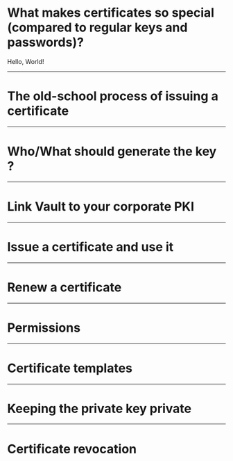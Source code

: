 # What makes certificates so special (compared to regular keys and passwords)?

Hello, World!

---

# The old-school process of issuing a certificate

---
# Who/What should generate the key ?

---
# Link Vault to your corporate PKI

---
# Issue a certificate and use it

---
# Renew a certificate

---
# Permissions

---
# Certificate templates

---
# Keeping the private key private

---
# Certificate revocation

